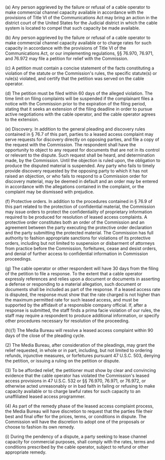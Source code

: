 (a) Any person aggrieved by the failure or refusal of a cable operator to make commercial channel capacity available in accordance with the provisions of Title VI of the Communications Act may bring an action in the district court of the United States for the Judicial district in which the cable system is located to compel that such capacity be made available.

(b) Any person aggrieved by the failure or refusal of a cable operator to make commercial channel capacity available or to charge rates for such capacity in accordance with the provisions of Title VI of the Communications Act, or our implementing regulations, §§ 76.970, 76.971, and 76.972 may file a petition for relief with the Commission.

(c) A petition must contain a concise statement of the facts constituting a violation of the statute or the Commission's rules, the specific statute(s) or rule(s) violated, and certify that the petition was served on the cable operator.

(d) The petition must be filed within 60 days of the alleged violation. The time limit on filing complaints will be suspended if the complainant files a notice with the Commission prior to the expiration of the filing period, stating that it seeks an extension of the filing deadline in order to pursue active negotiations with the cable operator, and the cable operator agrees to the extension.

(e) Discovery. In addition to the general pleading and discovery rules contained in § 76.7 of this part, parties to a leased access complaint may serve requests for discovery directly on opposing parties, and file a copy of the request with the Commission. The respondent shall have the opportunity to object to any request for documents that are not in its control or relevant to the dispute. Such request shall be heard, and determination made, by the Commission. Until the objection is ruled upon, the obligation to produce the disputed material is suspended. Any party who fails to timely provide discovery requested by the opposing party to which it has not raised an objection, or who fails to respond to a Commission order for discovery material, may be deemed in default and an order may be entered in accordance with the allegations contained in the complaint, or the complaint may be dismissed with prejudice.

(f) Protective orders. In addition to the procedures contained in § 76.9 of this part related to the protection of confidential material, the Commission may issue orders to protect the confidentiality of proprietary information required to be produced for resolution of leased access complaints. A protective order constitutes both an order of the Commission and an agreement between the party executing the protective order declaration and the party submitting the protected material. The Commission has full authority to fashion appropriate sanctions for violations of its protective orders, including but not limited to suspension or disbarment of attorneys from practice before the Commission, forfeitures, cease and desist orders, and denial of further access to confidential information in Commission proceedings.

(g) The cable operator or other respondent will have 30 days from the filing of the petition to file a response. To the extent that a cable operator expressly references and relies upon a document or documents in asserting a defense or responding to a material allegation, such document or documents shall be included as part of the response. If a leased access rate is disputed, the response must show that the rate charged is not higher than the maximum permitted rate for such leased access, and must be supported by the affidavit of a responsible company official. If, after a response is submitted, the staff finds a prima facie violation of our rules, the staff may require a respondent to produce additional information, or specify other procedures necessary for resolution of the proceeding.

(h)(1) The Media Bureau will resolve a leased access complaint within 90 days of the close of the pleading cycle.

(2) The Media Bureau, after consideration of the pleadings, may grant the relief requested, in whole or in part, including, but not limited to ordering refunds, injunctive measures, or forfeitures pursuant 47 U.S.C. 503, denying the petition, or issuing a ruling on the petition or dispute.

(3) To be afforded relief, the petitioner must show by clear and convincing evidence that the cable operator has violated the Commission's leased access provisions in 47 U.S.C. 532 or §§ 76.970, 76.971, or 76.972, or otherwise acted unreasonably or in bad faith in failing or refusing to make capacity available or to charge lawful rates for such capacity to an unaffiliated leased access programmer.

(4) As part of the remedy phase of the leased access complaint process, the Media Bureau will have discretion to request that the parties file their best and final offer for the prices, terms, or conditions in dispute. The Commission will have the discretion to adopt one of the proposals or choose to fashion its own remedy.

(i) During the pendency of a dispute, a party seeking to lease channel capacity for commercial purposes, shall comply with the rates, terms and conditions prescribed by the cable operator, subject to refund or other appropriate remedy.

